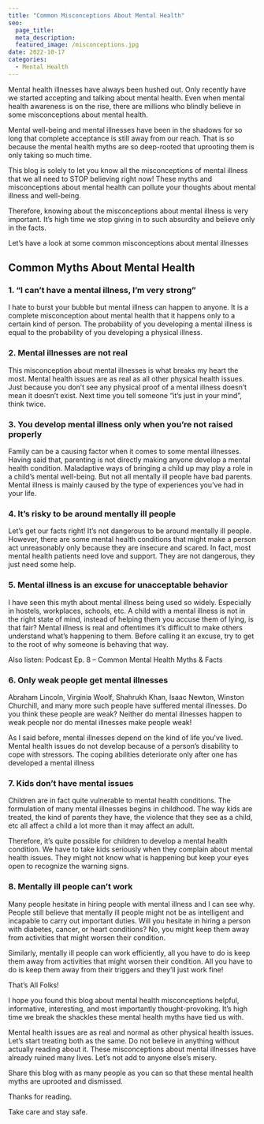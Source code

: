 ```yaml
---
title: "Common Misconceptions About Mental Health"
seo:
  page_title:
  meta_description:
  featured_image: /misconceptions.jpg
date: 2022-10-17
categories:
  - Mental Health
---
```


Mental health illnesses have always been hushed out. Only recently have we started accepting and talking about mental health. Even when mental health awareness is on the rise, there are millions who blindly believe in some misconceptions about mental health.

Mental well-being and mental illnesses have been in the shadows for so long that complete acceptance is still away from our reach. That is so because the mental health myths are so deep-rooted that uprooting them is only taking so much time.

This blog is solely to let you know all the misconceptions of mental illness that we all need to STOP believing right now! These myths and misconceptions about mental health can pollute your thoughts about mental illness and well-being.

Therefore, knowing about the misconceptions about mental illness is very important. It’s high time we stop giving in to such absurdity and believe only in the facts.

Let’s have a look at some common misconceptions about mental illnesses

## Common Myths About Mental Health

### 1. “I can’t have a mental illness, I’m very strong”

I hate to burst your bubble but mental illness can happen to anyone. It is a complete misconception about mental health that it happens only to a certain kind of person. The probability of you developing a mental illness is equal to the probability of you developing a physical illness.

### 2. Mental illnesses are not real

This misconception about mental illnesses is what breaks my heart the most. Mental health issues are as real as all other physical health issues. Just because you don’t see any physical proof of a mental illness doesn’t mean it doesn’t exist. Next time you tell someone “it’s just in your mind”, think twice.

### 3. You develop mental illness only when you’re not raised properly

Family can be a causing factor when it comes to some mental illnesses. Having said that, parenting is not directly making anyone develop a mental health condition. Maladaptive ways of bringing a child up may play a role in a child’s mental well-being. But not all mentally ill people have bad parents. Mental illness is mainly caused by the type of experiences you’ve had in your life.

### 4. It’s risky to be around mentally ill people

Let’s get our facts right! It’s not dangerous to be around mentally ill people. However, there are some mental health conditions that might make a person act unreasonably only because they are insecure and scared. In fact, most mental health patients need love and support. They are not dangerous, they just need some help.

### 5. Mental illness is an excuse for unacceptable behavior

I have seen this myth about mental illness being used so widely. Especially in hostels, workplaces, schools, etc. A child with a mental illness is not in the right state of mind, instead of helping them you accuse them of lying, is that fair? Mental illness is real and oftentimes it’s difficult to make others understand what’s happening to them. Before calling it an excuse, try to get to the root of why someone is behaving that way.

Also listen: Podcast Ep. 8 – Common Mental Health Myths & Facts

### 6. Only weak people get mental illnesses

Abraham Lincoln, Virginia Woolf, Shahrukh Khan, Isaac Newton, Winston Churchill, and many more such people have suffered mental illnesses. Do you think these people are weak? Neither do mental illnesses happen to weak people nor do mental illnesses make people weak!

As I said before, mental illnesses depend on the kind of life you’ve lived. Mental health issues do not develop because of a person’s disability to cope with stressors. The coping abilities deteriorate only after one has developed a mental illness

### 7. Kids don’t have mental issues

Children are in fact quite vulnerable to mental health conditions. The formulation of many mental illnesses begins in childhood. The way kids are treated, the kind of parents they have, the violence that they see as a child, etc all affect a child a lot more than it may affect an adult.

Therefore, it’s quite possible for children to develop a mental health condition. We have to take kids seriously when they complain about mental health issues. They might not know what is happening but keep your eyes open to recognize the warning signs.

### 8. Mentally ill people can’t work

Many people hesitate in hiring people with mental illness and I can see why. People still believe that mentally ill people might not be as intelligent and incapable to carry out important duties. Will you hesitate in hiring a person with diabetes, cancer, or heart conditions? No, you might keep them away from activities that might worsen their condition.

Similarly, mentally ill people can work efficiently, all you have to do is keep them away from activities that might worsen their condition. All you have to do is keep them away from their triggers and they’ll just work fine!

That’s All Folks!

I hope you found this blog about mental health misconceptions helpful, informative, interesting, and most importantly thought-provoking. It’s high time we break the shackles these mental health myths have tied us with.

Mental health issues are as real and normal as other physical health issues. Let’s start treating both as the same. Do not believe in anything without actually reading about it. These misconceptions about mental illnesses have already ruined many lives. Let’s not add to anyone else’s misery.

Share this blog with as many people as you can so that these mental health myths are uprooted and dismissed.

Thanks for reading.

Take care and stay safe.
